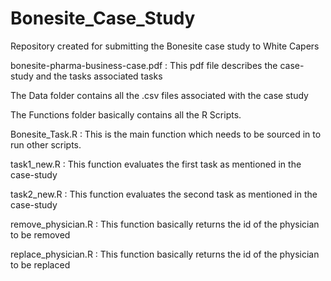 Bonesite_Case_Study
===================

Repository created for submitting the Bonesite case study to White Capers

bonesite-pharma-business-case.pdf : This pdf file describes the case-study and the tasks associated tasks

The Data folder contains all the .csv files associated with the case study

The Functions folder basically contains all the R Scripts.

Bonesite_Task.R : This is the main function which needs to be sourced in to run other scripts.

task1_new.R : This function evaluates the first task as mentioned in the case-study

task2_new.R : This function evaluates the second task as mentioned in the case-study

remove_physician.R : This function basically returns the id of the physician to be removed

replace_physician.R : This function basically returns the id of the physician to be replaced

